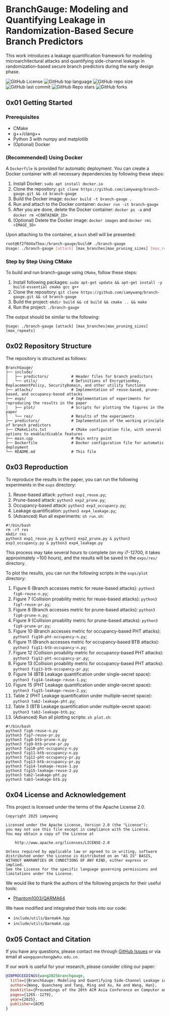 # BranchGauge: Modeling and Quantifying Leakage in Randomization-Based Secure Branch Predictors

This work introduces a leakage quantification framework for modeling microarchitectural attacks and quantifying side-channel leakage in randomization-based secure branch predictors during the early design phase.

![GitHub License](https://img.shields.io/github/license/iamywang/branch-gauge)
![GitHub top language](https://img.shields.io/github/languages/top/iamywang/branch-gauge)
![GitHub repo size](https://img.shields.io/github/repo-size/iamywang/branch-gauge)
![GitHub last commit](https://img.shields.io/github/last-commit/iamywang/branch-gauge)
![GitHub Repo stars](https://img.shields.io/github/stars/iamywang/branch-gauge)
![GitHub forks](https://img.shields.io/github/forks/iamywang/branch-gauge)

## 0x01 Getting Started

### Prerequisites

- CMake
- g++/clang++
- Python 3 with numpy and matplotlib
- (Optional) Docker

### (Recommended) Using Docker

A `Dockerfile` is provided for automatic deployment. You can create a Docker container with all necessary dependencies by following these steps:

1. Install Docker: `sudo apt install docker.io`
2. Clone the repository: `git clone https://github.com/iamywang/branch-gauge.git && cd branch-gauge`
3. Build the Docker image: `docker build -t branch-gauge .`
4. Run and attach to the Docker container: `docker run -it branch-gauge`
5. After you are done, delete the Docker container: `docker ps -a` and `docker rm <CONTAINER_ID>`
6. (Optional) Delete the Docker image: `docker images` and `docker rmi <IMAGE_ID>`

Upon attaching to the container, a `bash` shell will be presented:

```bash
root@6f2f0d4af5ea:/branch-gauge/build# ./branch-gauge
Usage: ./branch-gauge [attack] [max_branches|max_pruning_sizes] [max_repeats]
```

### Step by Step Using CMake

To build and run branch-gauge using `CMake`, follow these steps:

1. Install following packages: `sudo apt-get update && apt-get install -y build-essential cmake gcc g++`
2. Clone the repository: `git clone https://github.com/iamywang/branch-gauge.git && cd branch-gauge`
3. Build the project: `mkdir build && cd build && cmake .. && make`
4. Run the project: `./branch-gauge`

The output should be similar to the following:

```shell
Usage: ./branch-gauge [attack] [max_branches|max_pruning_sizes] [max_repeats]
```

## 0x02 Repository Structure

The repository is structured as follows:

```plaintext
BranchGauge/
├── include/
│   ├── predictors/          # Header files for branch predictors
│   └── utils/               # Definitions of EncryptionKey, ReplacementPolicy, SecurityDomain, and other utility functions
├── attacks/                 # Implementation of reuse-based, prune-based, and occupancy-based attacks
├── exps/                    # Implementation of experiments for reproducing the results in the paper
│   ├── plot/                # Scripts for plotting the figures in the paper
│   └── res/                 # Results of the experiments
├── predictors/              # Implementation of the working principle of branch predictors
├── CMakeLists.txt           # CMake configuration file, with several options to enable/disable features
├── main.cpp                 # Main entry point
├── Dockerfile               # Docker configuration file for automatic deployment
└── README.md                # This file
```

## 0x03 Reproduction

To reproduce the results in the paper, you can run the following experiments in the `exps` directory:

1. Reuse-based attack: `python3 exp1_reuse.py`;
2. Prune-based attack: `python3 exp2_prune.py`;
3. Occupancy-based attack: `python3 exp3_occupancy.py`;
4. Leakage quantification: `python3 exp4_leakage.py`;
5. (Advanced) Run all experiments: `sh run.sh`:

```shell
#!/bin/bash
rm -rf res
mkdir res
python3 exp1_reuse.py & python3 exp2_prune.py & python3 exp3_occupancy.py & python3 exp4_leakage.py
```

This process may take several hours to complete (on my i7-12700, it takes approximately ~100 hours), and the results will be saved in the `exps/res/` directory.

To plot the results, you can run the following scripts in the `exps/plot` directory:

1. Figure 6 (Branch accesses metric for reuse-based attacks): `python3 fig6-reuse-n.py`;
2. Figure 7 (Collision proability metric for reuse-based attacks): `python3 fig7-reuse-pr.py`;
3. Figure 8 (Branch accesses metric for prune-based attacks): `python3 fig8-prune-n.py`;
4. Figure 9 (Collision proability metric for prune-based attacks): `python3 fig9-prune-pr.py`;
5. Figure 10 (Branch accesses metric for occupancy-based PHT attacks): `python3 fig10-pht-occupancy-n.py`;
6. Figure 11 (Branch accesses metric for occupancy-based BTB attacks): `python3 fig11-btb-occupancy-n.py`;
7. Figure 12 (Collision proability metric for occupancy-based PHT attacks): `python3 fig12-pht-occupancy-pr.py`;
8. Figure 13 (Collision proability metric for occupancy-based PHT attacks): `python3 fig13-btb-occupancy-pr.py`;
9. Figure 14 (BTB Leakage quantification under single-secret space): `python3 fig14-leakage-reuse-1.py`;
10. Figure 15 (PHT Leakage quantification under single-secret space): `python3 fig15-leakage-reuse-2.py`;
11. Table 2 (PHT Leakage quantification under multiple-secret space): `python3 tab2-leakage-pht.py`;
12. Table 3 (BTB Leakage quantification under multiple-secret space): `python3 tab3-leakage-btb.py`;
13. (Advanced) Run all plotting scripts: `sh plot.sh`:

```shell
#!/bin/bash
python3 fig6-reuse-n.py
python3 fig7-reuse-pr.py
python3 fig8-btb-prune-n.py
python3 fig9-btb-prune-pr.py
python3 fig10-pht-occupancy-n.py
python3 fig11-btb-occupancy-n.py
python3 fig12-pht-occupancy-pr.py
python3 fig13-btb-occupancy-pr.py
python3 fig14-leakage-reuse-1.py
python3 fig15-leakage-reuse-2.py
python3 tab2-leakage-pht.py
python3 tab3-leakage-btb.py
```

## 0x04 License and Acknowledgement

This project is licensed under the terms of the Apache License 2.0.

```plaintext
Copyright 2025 iamywang

Licensed under the Apache License, Version 2.0 (the "License");
you may not use this file except in compliance with the License.
You may obtain a copy of the License at

    http://www.apache.org/licenses/LICENSE-2.0

Unless required by applicable law or agreed to in writing, software
distributed under the License is distributed on an "AS IS" BASIS,
WITHOUT WARRANTIES OR CONDITIONS OF ANY KIND, either express or implied.
See the License for the specific language governing permissions and
limitations under the License.
```

We would like to thank the authors of the following projects for their useful tools:

- [Phantom1003/QARMA64](https://github.com/Phantom1003/QARMA64)

We have modified and integrated their tools into our code:

- `include/utils/Qarma64.hpp`
- `include/utils/Qarma64.cpp`

## 0x05 Contact and Citation

If you have any questions, please contact me through [GitHub Issues](https://github.com/iamywang/branch-gauge/issues) or via email at `wangquancheng@whu.edu.cn`.

If our work is useful for your research, please consider citing our paper:

```bibtex
@INPROCEEDINGS{wang2025branchgauge,
  title={{BranchGauge: Modeling and Quantifying Side-Channel Leakage in Randomization-Based Secure Branch Predictors}}, 
  author={Wang, Quancheng and Tang, Ming and Xu, Ke and Wang, Han},
  booktitle={Proceedings of the 20th ACM Asia Conference on Computer and Communications Security (ASIA CCS'25)},
  pages={1265--1279},
  year={2025},
  publisher={ACM}
}
```
